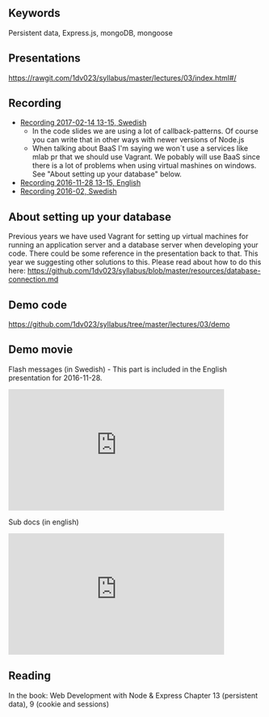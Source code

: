 ## Keywords
Persistent data, Express.js, mongoDB, mongoose

## Presentations
https://rawgit.com/1dv023/syllabus/master/lectures/03/index.html#/

## Recording
* [Recording 2017-02-14 13-15, Swedish](https://youtu.be/LiPsS0Dq2bI?t=998)
  * In the code slides we are using a lot of callback-patterns. Of course you can write that in other ways with newer versions of Node.js
  * When talking about BaaS I'm saying we won´t use a services like mlab pr that we should use Vagrant. We pobably will use BaaS since there is a lot of problems when using virtual mashines on windows. See "About setting up your database" below.
* [Recording 2016-11-28 13-15, English](https://youtu.be/eiXMusM23Ds)
* [Recording 2016-02, Swedish](https://www.youtube.com/watch?v=17-h_m0obLY)

## About setting up your database
Previous years we have used Vagrant for setting up virtual machines for running an application server and a database server when developing your code. There could be some reference in the presentation back to that. This year we suggesting other solutions to this. Please read about how to do this here: https://github.com/1dv023/syllabus/blob/master/resources/database-connection.md

## Demo code
https://github.com/1dv023/syllabus/tree/master/lectures/03/demo

## Demo movie
Flash messages (in Swedish) - This part is included in the English presentation for 2016-11-28.
<iframe width="427" height="240" src="https://www.youtube.com/embed/JvABgXul_RA" frameborder="0" allowfullscreen></iframe>

Sub docs (in english)
<iframe width="427" height="240" src="https://www.youtube.com/embed/BaOlzpTN_oI" frameborder="0" allowfullscreen></iframe>

## Reading
In the book: Web Development with Node & Express
Chapter 13 (persistent data), 9 (cookie and sessions)
